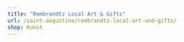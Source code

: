 ```yaml
---
title: "Rembrandtz Local Art & Gifts"
url: /saint-augustine/rembrandtz-local-art-und-gifts/
shop: Kunst
---
```

